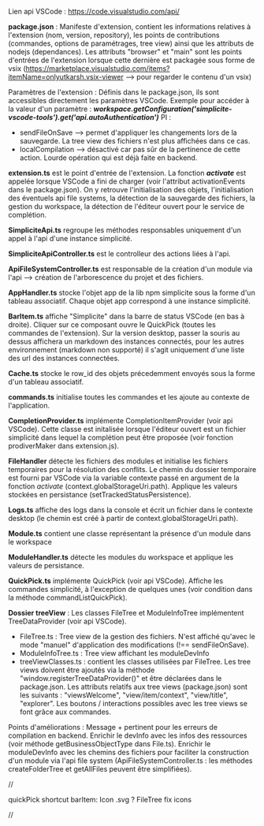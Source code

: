 Lien api VSCode : https://code.visualstudio.com/api/

**package.json** :
Manifeste d'extension, contient les informations relatives à l'extension (nom, version, repository), les points de contributions (commandes, options de paramétrages, tree view) ainsi que les attributs de nodejs (dependances).
Les attributs "browser" et "main" sont les points d'entrées de l'extension lorsque cette dernière est packagée sous forme de vsix (https://marketplace.visualstudio.com/items?itemName=onlyutkarsh.vsix-viewer --> pour regarder le contenu d'un vsix)

Paramètres de l'extension :
Définis dans le package.json, ils sont accessibles directement les paramètres VSCode. Exemple pour accéder à la valeur d'un paramètre : ***workspace.getConfiguration('simplicite-vscode-tools').get('api.autoAuthentication')***
PI : 
- sendFileOnSave --> permet d'appliquer les changements lors de la sauvegarde. La tree view des fichiers n'est plus affichées dans ce cas.
- localCompilation --> désactivé car pas sûr de la pertinence de cette action. Lourde opération qui est déjà faite en backend.

**extension.ts** est le point d'entrée de l'extension. La fonction ***activate*** est appelée lorsque VSCode a fini de charger (voir l'attribut activationEvents dans le package.json). On y retrouve l'initialisation des objets, l'initialisation des éventuels api file systems, la détection de la sauvegarde des fichiers, la gestion du workspace, la détection de l'éditeur ouvert pour le service de complétion.

**SimpliciteApi.ts** regroupe les méthodes responsables uniquement d'un appel à l'api d'une instance simplicité.

**SimpliciteApiController.ts** est le controlleur des actions liées à l'api.

**ApiFileSystemController.ts** est responsable de la création d'un module via l'api --> création de l'arborescence du projet et des fichiers.

**AppHandler.ts** stocke l'objet app de la lib npm simplicite sous la forme d'un tableau associatif. Chaque objet app correspond à une instance simplicité.

**BarItem.ts** affiche "Simplicite" dans la barre de status VSCode (en bas à droite). Cliquer sur ce composant ouvre le QuickPick (toutes les commandes de l'extension). Sur la version desktop, passer la souris au dessus affichera un markdown des instances connectés, pour les autres environnement (markdown non supporté) il s'agit uniquement d'une liste des url des instances connectées.

**Cache.ts** stocke le row_id des objets précedemment envoyés sous la forme d'un tableau associatif.

**commands.ts** initialise toutes les commandes et les ajoute au contexte de l'application.

**CompletionProvider.ts** implémente CompletionItemProvider (voir api VSCode). Cette classe est initalisée lorsque l'éditeur ouvert est un fichier simplicité dans lequel la complétion peut être proposée (voir fonction prodiverMaker dans extension.js).

**FileHandler** détecte les fichiers des modules et initialise les fichiers temporaires pour la résolution des conflits. Le chemin du dossier temporaire est fourni par VSCode via la variable contexte passé en argument de la fonction *activate* (context.globalStorageUri.path).
Applique les valeurs stockées en persistance (setTrackedStatusPersistence).

**Logs.ts** affiche des logs dans la console et écrit un fichier dans le contexte desktop (le chemin est créé à partir de context.globalStorageUri.path).

**Module.ts** contient une classe représentant la présence d'un module dans le workspace

**ModuleHandler.ts** détecte les modules du workspace et applique les valeurs de persistance.

**QuickPick.ts** implémente QuickPick (voir api VSCode). Affiche les commandes simplicité, à l'exception de quelques unes (voir condition dans la méthode commandListQuickPick).

**Dossier treeView** : 
Les classes FileTree et ModuleInfoTree implémentent TreeDataProvider (voir api VSCode).
- FileTree.ts : Tree view de la gestion des fichiers. N'est affiché qu'avec le mode "manuel" d'application des modifications (!== sendFileOnSave).
- ModuleInfoTree.ts : Tree view affichant les moduleDevInfo
- treeViewClasses.ts : contient les classes utilisées par FileTree.
Les tree views doivent être ajoutés via la méthode "window.registerTreeDataProvider()" et être déclarées dans le package.json.
Les attributs relatifs aux tree views (package.json) sont les suivants : "viewsWelcome", "view/item/context", "view/title", "explorer".
Les boutons / interactions possibles avec les tree views se font grâce aux commandes.

Points d'améliorations :
Message + pertinent pour les erreurs de compilation en backend.
Enrichir le devInfo avec les infos des ressources (voir méthode getBusinessObjectType dans File.ts).
Enrichir le moduleDevInfo avec les chemins des fichiers pour faciliter la construction d'un module via l'api file system (ApiFileSystemController.ts : les méthodes createFolderTree et getAllFiles peuvent être simplifiées).

//

quickPick shortcut
barItem: Icon .svg ?
FileTree fix icons

//